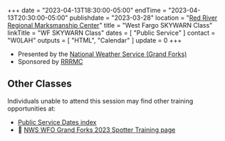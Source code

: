 +++
date = "2023-04-13T18:30:00-05:00"
endTime = "2023-04-13T20:30:00-05:00"
publishdate = "2023-03-28"
location = "[Red River Regional Marksmanship Center](/places/red-river-regional-marksmanship-center/)"
title = "West Fargo SKYWARN Class"
linkTitle = "WF SKYWARN Class"
dates = [ "Public Service" ]
contact = "W0LAH"
outputs = [ "HTML", "Calendar" ]
update = 0
+++
* Presented by the [National Weather Service (Grand Forks)](https://www.weather.gov/fgf/skywarn)
* Sponsored by [RRRMC](http://www.rrrmc.com/)

## Other Classes

Individuals unable to attend this session may find other training
opportunities at:

* [Public Service Dates index](/dates/public-service) 
* :link: [NWS WFO Grand Forks 2023 Spotter Training page](https://www.weather.gov/fgf/stormspotting)

